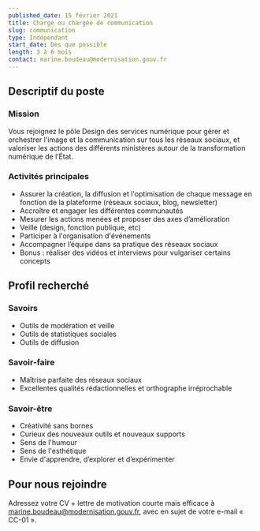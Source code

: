 ```yaml
---
published_date: 15 février 2021
title: Chargé ou chargée de communication
slug: communication
type: Indépendant
start_date: Dès que possible
length: 3 à 6 mois
contact: marine.boudeau@modernisation.gouv.fr
---
```



## Descriptif du poste

### Mission
Vous rejoignez le pôle Design des services numérique pour gérer et orchestrer l'image et la communication sur tous les réseaux sociaux, et valoriser les actions des différents ministères autour de la transformation numérique de l’État.


### Activités principales
- Assurer la création, la diffusion et l'optimisation de chaque message en fonction de la plateforme (réseaux sociaux, blog, newsletter)
- Accroître et engager les différentes communautés
- Mesurer les actions menées et proposer des axes d’amélioration
- Veille (design, fonction publique, etc)
- Participer à l'organisation d'événements
- Accompagner l’équipe dans sa pratique des réseaux sociaux
- Bonus : réaliser des vidéos et interviews pour vulgariser certains concepts


## Profil recherché

### Savoirs
- Outils de modération et veille
- Outils de statistiques sociales
- Outils de diffusion

### Savoir‐faire
- Maîtrise parfaite des réseaux sociaux
- Excellentes qualités rédactionnelles et orthographe irréprochable

### Savoir-être
- Créativité sans bornes
- Curieux des nouveaux outils et nouveaux supports
- Sens de l'humour
- Sens de l'esthétique
- Envie d'apprendre, d’explorer et d’expérimenter

## Pour nous rejoindre
Adressez votre CV + lettre de motivation courte mais efficace à <a href="mailto:marine.boudeau@modernisation.gouv.fr">marine.boudeau@modernisation.gouv.fr</a>, avec en sujet de votre e-mail « CC-01 ». 
